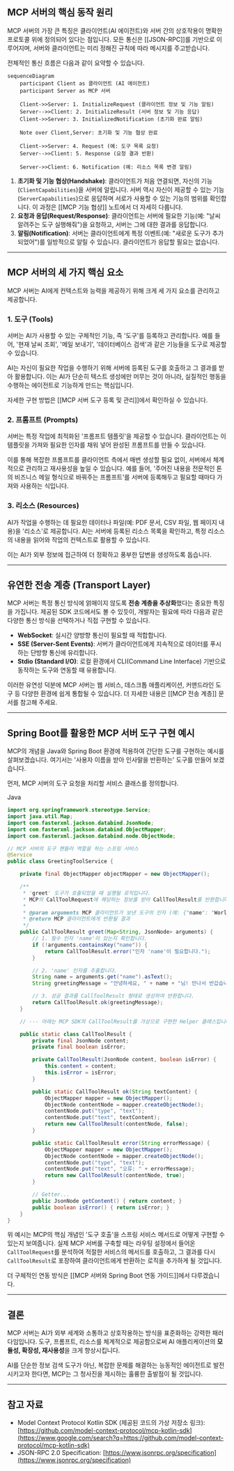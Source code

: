 ## MCP 서버의 핵심 동작 원리

MCP 서버의 가장 큰 특징은 클라이언트(AI 에이전트)와 서버 간의 상호작용이 명확한 프로토콜 위에 정의되어 있다는 점입니다. 모든 통신은 [[JSON-RPC]]를 기반으로 이루어지며, 서버와 클라이언트는 미리 정해진 규칙에 따라 메시지를 주고받습니다.

전체적인 통신 흐름은 다음과 같이 요약할 수 있습니다.

```mermaid
sequenceDiagram
    participant Client as 클라이언트 (AI 에이전트)
    participant Server as MCP 서버

    Client->>Server: 1. InitializeRequest (클라이언트 정보 및 기능 알림)
    Server-->>Client: 2. InitializeResult (서버 정보 및 기능 응답)
    Client->>Server: 3. InitializedNotification (초기화 완료 알림)

    Note over Client,Server: 초기화 및 기능 협상 완료

    Client->>Server: 4. Request (예: 도구 목록 요청)
    Server-->>Client: 5. Response (요청 결과 반환)

    Server->>Client: 6. Notification (예: 리소스 목록 변경 알림)
```

1. **초기화 및 기능 협상(Handshake)**: 클라이언트가 처음 연결되면, 자신의 기능(`ClientCapabilities`)을 서버에 알립니다. 서버 역시 자신이 제공할 수 있는 기능(`ServerCapabilities`)으로 응답하며 서로가 사용할 수 있는 기능의 범위를 확인합니다. 이 과정은 [[MCP 기능 협상]] 노트에서 더 자세히 다룹니다.
2. **요청과 응답(Request/Response)**: 클라이언트는 서버에 필요한 기능(예: "날씨 알려주는 도구 실행해줘")을 요청하고, 서버는 그에 대한 결과를 응답합니다.
3. **알림(Notification)**: 서버는 클라이언트에게 특정 이벤트(예: "새로운 도구가 추가되었어")를 일방적으로 알릴 수 있습니다. 클라이언트가 응답할 필요는 없습니다.

---

## MCP 서버의 세 가지 핵심 요소

MCP 서버는 AI에게 컨텍스트와 능력을 제공하기 위해 크게 세 가지 요소를 관리하고 제공합니다.

### 1. 도구 (Tools)

서버는 AI가 사용할 수 있는 구체적인 기능, 즉 '도구'를 등록하고 관리합니다. 예를 들어, '현재 날씨 조회', '메일 보내기', '데이터베이스 검색'과 같은 기능들을 도구로 제공할 수 있습니다.

AI는 자신이 필요한 작업을 수행하기 위해 서버에 등록된 도구를 호출하고 그 결과를 받아 활용합니다. 이는 AI가 단순히 텍스트 생성에만 머무는 것이 아니라, 실질적인 행동을 수행하는 에이전트로 기능하게 만드는 핵심입니다.

자세한 구현 방법은 [[MCP 서버 도구 등록 및 관리]]에서 확인하실 수 있습니다.

### 2. 프롬프트 (Prompts)

서버는 특정 작업에 최적화된 '프롬프트 템플릿'을 제공할 수 있습니다. 클라이언트는 이 템플릿을 가져와 필요한 인자를 채워 넣어 완성된 프롬프트를 만들 수 있습니다.

이를 통해 복잡한 프롬프트를 클라이언트 측에서 매번 생성할 필요 없이, 서버에서 체계적으로 관리하고 재사용성을 높일 수 있습니다. 예를 들어, '주어진 내용을 전문적인 톤의 비즈니스 메일 형식으로 바꿔주는 프롬프트'를 서버에 등록해두고 필요할 때마다 가져와 사용하는 식입니다.

### 3. 리소스 (Resources)

AI가 작업을 수행하는 데 필요한 데이터나 파일(예: PDF 문서, CSV 파일, 웹 페이지 내용)을 '리소스'로 제공합니다. AI는 서버에 등록된 리소스 목록을 확인하고, 특정 리소스의 내용을 읽어와 작업의 컨텍스트로 활용할 수 있습니다.

이는 AI가 외부 정보에 접근하여 더 정확하고 풍부한 답변을 생성하도록 돕습니다.

---

## 유연한 전송 계층 (Transport Layer)

MCP 서버는 특정 통신 방식에 얽매이지 않도록 **전송 계층을 추상화**했다는 중요한 특징을 가집니다. 제공된 SDK 코드에서도 볼 수 있듯이, 개발자는 필요에 따라 다음과 같은 다양한 통신 방식을 선택하거나 직접 구현할 수 있습니다.

- **WebSocket**: 실시간 양방향 통신이 필요할 때 적합합니다.
- **SSE (Server-Sent Events)**: 서버가 클라이언트에게 지속적으로 데이터를 푸시하는 단방향 통신에 유리합니다.
- **Stdio (Standard I/O)**: 로컬 환경에서 CLI(Command Line Interface) 기반으로 동작하는 도구와 연동할 때 유용합니다.

이러한 유연성 덕분에 MCP 서버는 웹 서비스, 데스크톱 애플리케이션, 커맨드라인 도구 등 다양한 환경에 쉽게 통합될 수 있습니다. 더 자세한 내용은 [[MCP 전송 계층]] 문서를 참고해 주세요.

---

## Spring Boot를 활용한 MCP 서버 도구 구현 예시

MCP의 개념을 Java와 Spring Boot 환경에 적용하여 간단한 도구를 구현하는 예시를 살펴보겠습니다. 여기서는 '사용자 이름을 받아 인사말을 반환하는' 도구를 만들어 보겠습니다.

먼저, MCP 서버의 도구 요청을 처리할 서비스 클래스를 정의합니다.

Java

```java
import org.springframework.stereotype.Service;
import java.util.Map;
import com.fasterxml.jackson.databind.JsonNode;
import com.fasterxml.jackson.databind.ObjectMapper;
import com.fasterxml.jackson.databind.node.ObjectNode;

// MCP 서버의 도구 핸들러 역할을 하는 스프링 서비스
@Service
public class GreetingToolService {

    private final ObjectMapper objectMapper = new ObjectMapper();

    /**
     * 'greet' 도구가 호출되었을 때 실행될 로직입니다.
     * MCP의 CallToolRequest에 해당하는 정보를 받아 CallToolResult를 반환합니다.
     *
     * @param arguments MCP 클라이언트가 보낸 도구의 인자 (예: {"name": "World"})
     * @return MCP 클라이언트에게 반환될 결과
     */
    public CallToolResult greet(Map<String, JsonNode> arguments) {
        // 1. 필수 인자 'name'이 있는지 확인합니다.
        if (!arguments.containsKey("name")) {
            return CallToolResult.error("인자 'name'이 필요합니다.");
        }

        // 2. 'name' 인자를 추출합니다.
        String name = arguments.get("name").asText();
        String greetingMessage = "안녕하세요, " + name + "님! 만나서 반갑습니다.";

        // 3. 성공 결과를 CallToolResult 형태로 생성하여 반환합니다.
        return CallToolResult.ok(greetingMessage);
    }

    // --- 아래는 MCP SDK의 CallToolResult를 가상으로 구현한 Helper 클래스입니다. ---

    public static class CallToolResult {
        private final JsonNode content;
        private final boolean isError;

        private CallToolResult(JsonNode content, boolean isError) {
            this.content = content;
            this.isError = isError;
        }

        public static CallToolResult ok(String textContent) {
            ObjectMapper mapper = new ObjectMapper();
            ObjectNode contentNode = mapper.createObjectNode();
            contentNode.put("type", "text");
            contentNode.put("text", textContent);
            return new CallToolResult(contentNode, false);
        }

        public static CallToolResult error(String errorMessage) {
            ObjectMapper mapper = new ObjectMapper();
            ObjectNode contentNode = mapper.createObjectNode();
            contentNode.put("type", "text");
            contentNode.put("text", "오류: " + errorMessage);
            return new CallToolResult(contentNode, true);
        }

        // Getter...
        public JsonNode getContent() { return content; }
        public boolean isError() { return isError; }
    }
}
```

위 예시는 MCP의 핵심 개념인 '도구 호출'을 스프링 서비스 메서드로 어떻게 구현할 수 있는지 보여줍니다. 실제 MCP 서버를 구축할 때는 라우팅 설정에서 들어온 `CallToolRequest`를 분석하여 적절한 서비스의 메서드를 호출하고, 그 결과를 다시 `CallToolResult`로 포장하여 클라이언트에게 반환하는 로직을 추가하게 될 것입니다.

더 구체적인 연동 방식은 [[MCP 서버와 Spring Boot 연동 가이드]]에서 다루겠습니다.

---

## 결론

MCP 서버는 AI가 외부 세계와 소통하고 상호작용하는 방식을 표준화하는 강력한 패러다임입니다. 도구, 프롬프트, 리소스를 체계적으로 제공함으로써 AI 애플리케이션의 **모듈성, 확장성, 재사용성**을 크게 향상시킵니다.

AI를 단순한 정보 검색 도구가 아닌, 복잡한 문제를 해결하는 능동적인 에이전트로 발전시키고자 한다면, MCP는 그 청사진을 제시하는 훌륭한 출발점이 될 것입니다.

---

## 참고 자료

- Model Context Protocol Kotlin SDK (제공된 코드의 가상 저장소 링크): [https://github.com/model-context-protocol/mcp-kotlin-sdk](https://www.google.com/search?q=https://github.com/model-context-protocol/mcp-kotlin-sdk)
- JSON-RPC 2.0 Specification: [https://www.jsonrpc.org/specification](https://www.jsonrpc.org/specification)